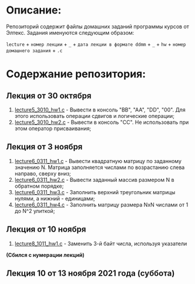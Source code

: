 # Описание:
  
Репозиторий содержит файлы домашних заданий программы курсов от Элтекс. Задания именуются следующим образом:
  
`lecture` + `номер лекции` + `_` + `дата лекции в формате ddmm` + `_` + `hw` + `номер домашнего задания` + `.c`
  
# Содержание репозитория:

## Лекция от 30 октября

1. [lecture5_3010_hw1.c](lecture5_3010_hw1.c) - Вывести в консоль "BB", "AA", "DD", "00". Для этого использовать операции сдвигов и логические операции;
2. [lecture5_3010_hw2.c](lecture5_3010_hw2.c) - Вывести в консоль "CC". Не использовать при этом оператор присваивания;

## Лекция от 3 ноября
1. [lecture6_0311_hw1.c](lecture6_0311_hw1.c) - Вывести квадратную матрицу по заданному значению N. Матрица заполняется числами по возрастанию слева направо, сверху вниз;
2. [lecture6_0311_hw2.c](lecture6_0311_hw2.c) - Вывести заданный массив размером N в обратном порядке;
3. [lecture6_0311_hw3.c](lecture6_0311_hw3.c) - Заполнить верхний треугольник матрицы нулями, а нижний - единицами;
4. [lecture6_0311_hw4.c](lecture6_0311_hw4.c) - Заполнить матрицу размера NxN числами от 1 до N^2 улиткой;

## Лекция от 10 ноября

1. [lecture8_1011_hw1.c](lecture8_1011_hw1.c) - Заменить 3-й байт числа, используя указатели
  
**(Сбился с нумерации лекций)**
  
  
## Лекция 10 от 13 ноября 2021 года (суббота)

